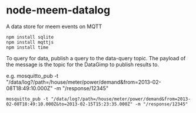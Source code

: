 node-meem-datalog
=================

A data store for meem events on MQTT

    npm install sqlite
    npm install mqttjs
    npm install time
    
To query for data, publish a query to the data-query topic.  The payload of the message is the topic for the DataGimp to
publish results to.
 
e.g. 
    mosquitto_pub -t "/data/log?/path=/house/meter/power/demand&from=2013-02-08T18:49:10.000Z" -m "/response/12345"
 
    mosquitto_pub -t "/data/log?/path=/house/meter/power/demand&from=2013-02-08T18:49:10.000Z&to=2013-02-15T15:23:35.000Z" -m "/response/12345"
